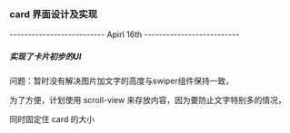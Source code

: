 ### card 界面设计及实现

-------------------------- Apirl 16th -------------------------- 

##### 实现了卡片初步的UI

问题：暂时没有解决图片加文字的高度与swiper组件保持一致，

为了方便，计划使用 scroll-view 来存放内容，因为要防止文字特别多的情况，

同时固定住 card 的大小